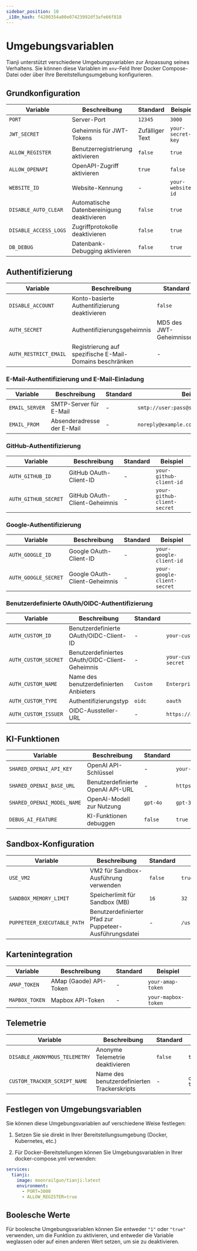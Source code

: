 ```yaml
---
sidebar_position: 10
_i18n_hash: f4200354a00e07423992df3afe66f818
---
```

# Umgebungsvariablen

Tianji unterstützt verschiedene Umgebungsvariablen zur Anpassung seines Verhaltens. Sie können diese Variablen im `env`-Feld Ihrer Docker Compose-Datei oder über Ihre Bereitstellungsumgebung konfigurieren.

## Grundkonfiguration

| Variable | Beschreibung | Standard | Beispiel |
| --- | --- | --- | --- |
| `PORT` | Server-Port | `12345` | `3000` |
| `JWT_SECRET` | Geheimnis für JWT-Tokens | Zufälliger Text | `your-secret-key` |
| `ALLOW_REGISTER` | Benutzerregistrierung aktivieren | `false` | `true` |
| `ALLOW_OPENAPI` | OpenAPI-Zugriff aktivieren | `true` | `false` |
| `WEBSITE_ID` | Website-Kennung | - | `your-website-id` |
| `DISABLE_AUTO_CLEAR` | Automatische Datenbereinigung deaktivieren | `false` | `true` |
| `DISABLE_ACCESS_LOGS` | Zugriffprotokolle deaktivieren | `false` | `true` |
| `DB_DEBUG` | Datenbank-Debugging aktivieren | `false` | `true` |

## Authentifizierung

| Variable | Beschreibung | Standard | Beispiel |
| --- | --- | --- | --- |
| `DISABLE_ACCOUNT` | Konto-basierte Authentifizierung deaktivieren | `false` | `true` |
| `AUTH_SECRET` | Authentifizierungsgeheimnis | MD5 des JWT-Geheimnisses | `your-auth-secret` |
| `AUTH_RESTRICT_EMAIL` | Registrierung auf spezifische E-Mail-Domains beschränken | - | `@example.com` |

### E-Mail-Authentifizierung und E-Mail-Einladung

| Variable | Beschreibung | Standard | Beispiel |
| --- | --- | --- | --- |
| `EMAIL_SERVER` | SMTP-Server für E-Mail | - | `smtp://user:pass@smtp.example.com:587` |
| `EMAIL_FROM` | Absenderadresse der E-Mail | - | `noreply@example.com` |

### GitHub-Authentifizierung

| Variable | Beschreibung | Standard | Beispiel |
| --- | --- | --- | --- |
| `AUTH_GITHUB_ID` | GitHub OAuth-Client-ID | - | `your-github-client-id` |
| `AUTH_GITHUB_SECRET` | GitHub OAuth-Client-Geheimnis | - | `your-github-client-secret` |

### Google-Authentifizierung

| Variable | Beschreibung | Standard | Beispiel |
| --- | --- | --- | --- |
| `AUTH_GOOGLE_ID` | Google OAuth-Client-ID | - | `your-google-client-id` |
| `AUTH_GOOGLE_SECRET` | Google OAuth-Client-Geheimnis | - | `your-google-client-secret` |

### Benutzerdefinierte OAuth/OIDC-Authentifizierung

| Variable | Beschreibung | Standard | Beispiel |
| --- | --- | --- | --- |
| `AUTH_CUSTOM_ID` | Benutzerdefinierte OAuth/OIDC-Client-ID | - | `your-custom-client-id` |
| `AUTH_CUSTOM_SECRET` | Benutzerdefiniertes OAuth/OIDC-Client-Geheimnis | - | `your-custom-client-secret` |
| `AUTH_CUSTOM_NAME` | Name des benutzerdefinierten Anbieters | `Custom` | `Enterprise SSO` |
| `AUTH_CUSTOM_TYPE` | Authentifizierungstyp | `oidc` | `oauth` |
| `AUTH_CUSTOM_ISSUER` | OIDC-Aussteller-URL | - | `https://auth.example.com` |

## KI-Funktionen

| Variable | Beschreibung | Standard | Beispiel |
| --- | --- | --- | --- |
| `SHARED_OPENAI_API_KEY` | OpenAI API-Schlüssel | - | `your-openai-api-key` |
| `SHARED_OPENAI_BASE_URL` | Benutzerdefinierte OpenAI API-URL | - | `https://api.openai.com/v1` |
| `SHARED_OPENAI_MODEL_NAME` | OpenAI-Modell zur Nutzung | `gpt-4o` | `gpt-3.5-turbo` |
| `DEBUG_AI_FEATURE` | KI-Funktionen debuggen | `false` | `true` |

## Sandbox-Konfiguration

| Variable | Beschreibung | Standard | Beispiel |
| --- | --- | --- | --- |
| `USE_VM2` | VM2 für Sandbox-Ausführung verwenden | `false` | `true` |
| `SANDBOX_MEMORY_LIMIT` | Speicherlimit für Sandbox (MB) | `16` | `32` |
| `PUPPETEER_EXECUTABLE_PATH` | Benutzerdefinierter Pfad zur Puppeteer-Ausführungsdatei | - | `/usr/bin/chromium` |

## Kartenintegration

| Variable | Beschreibung | Standard | Beispiel |
| --- | --- | --- | --- |
| `AMAP_TOKEN` | AMap (Gaode) API-Token | - | `your-amap-token` |
| `MAPBOX_TOKEN` | Mapbox API-Token | - | `your-mapbox-token` |

## Telemetrie

| Variable | Beschreibung | Standard | Beispiel |
| --- | --- | --- | --- |
| `DISABLE_ANONYMOUS_TELEMETRY` | Anonyme Telemetrie deaktivieren | `false` | `true` |
| `CUSTOM_TRACKER_SCRIPT_NAME` | Name des benutzerdefinierten Trackerskripts | - | `custom-tracker.js` |

## Festlegen von Umgebungsvariablen

Sie können diese Umgebungsvariablen auf verschiedene Weise festlegen:

1. Setzen Sie sie direkt in Ihrer Bereitstellungsumgebung (Docker, Kubernetes, etc.)

2. Für Docker-Bereitstellungen können Sie Umgebungsvariablen in Ihrer docker-compose.yml verwenden:

```yaml
services:
  tianji:
    image: moonrailgun/tianji:latest
    environment:
      - PORT=3000
      - ALLOW_REGISTER=true
```

## Boolesche Werte

Für boolesche Umgebungsvariablen können Sie entweder `"1"` oder `"true"` verwenden, um die Funktion zu aktivieren, und entweder die Variable weglassen oder auf einen anderen Wert setzen, um sie zu deaktivieren.

